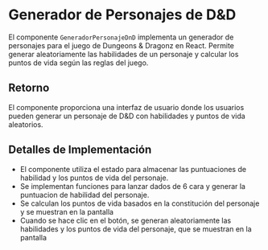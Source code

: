 # Generador de Personajes de D&D

El componente `GeneradorPersonajeDnD` implementa un generador de personajes para el juego de Dungeons & Dragonz en React. Permite generar aleatoriamente las habilidades de un personaje y calcular los puntos de vida según las reglas del juego.

## Retorno

El componente proporciona una interfaz de usuario donde los usuarios pueden generar un personaje de D&D con habilidades y puntos de vida aleatorios.

## Detalles de Implementación

- El componente utiliza el estado para almacenar las puntuaciones de habilidad y los puntos de vida del personaje.
- Se implementan funciones para lanzar dados de 6 cara y generar la puntuacion de habilidad del personaje.
- Se calculan los puntos de vida basados en la constitución del personaje y se muestran en la pantalla
- Cuando se hace clic en el botón, se generan aleatoriamente las habilidades y los puntos de vida del personaje, que se muestran en la pantalla

